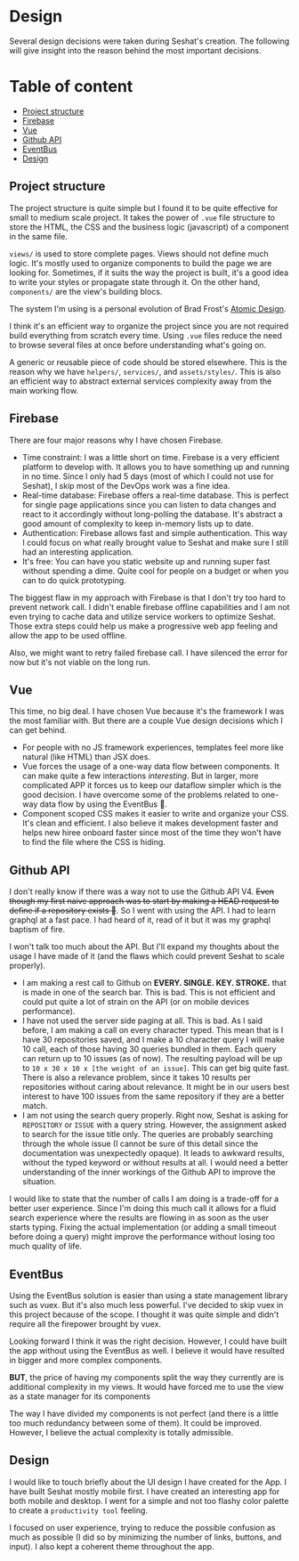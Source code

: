 # Design

Several design decisions were taken during Seshat's creation. The following will give insight into the reason behind the most important decisions.

# Table of content

- [Project structure](#project-structure)
- [Firebase](#firebase)
- [Vue](#vue)
- [Github API](#github-api)
- [EventBus](#eventbus)
- [Design](#design)

## Project structure

The project structure is quite simple but I found it to be quite effective for small to medium scale project. It takes the power of `.vue` file structure to store the HTML, the CSS and the business logic (javascript) of a component in the same file.

`views/` is used to store complete pages. Views should not define much logic. It's mostly used to organize components to build the page we are looking for. Sometimes, if it suits the way the project is built, it's a good idea to write your styles or propagate state through it. On the other hand, `components/` are the view's building blocs.

The system I'm using is a personal evolution of Brad Frost's [Atomic Design](http://bradfrost.com/blog/post/atomic-web-design/).

I think it's an efficient way to organize the project since you are not required build everything from scratch every time. Using `.vue` files reduce the need to browse several files at once before understanding what's going on.

A generic or reusable piece of code should be stored elsewhere. This is the reason why we have `helpers/`, `services/`, and `assets/styles/`. This is also an efficient way to abstract external services complexity away from the main working flow.

## Firebase

There are four major reasons why I have chosen Firebase.

- Time constraint:
  I was a little short on time. Firebase is a very efficient platform to develop with. It allows you to have something up and running in no time. Since I only had 5 days (most of which I could not use for Seshat), I skip most of the DevOps work was a fine idea.
- Real-time database:
  Firebase offers a real-time database. This is perfect for single page applications since you can listen to data changes and react to it accordingly without long-polling the database. It's abstract a good amount of complexity to keep in-memory lists up to date.
- Authentication:
  Firebase allows fast and simple authentication. This way I could focus on what really brought value to Seshat and make sure I still had an interesting application.
- It's free:
  You can have you static website up and running super fast without spending a dime. Quite cool for people on a budget or when you can to do quick prototyping.

The biggest flaw in my approach with Firebase is that I don't try too hard to prevent network call. I didn't enable firebase offline capabilities and I am not even trying to cache data and utilize service workers to optimize Seshat. Those extra steps could help us make a progressive web app feeling and allow the app to be used offline.

Also, we might want to retry failed firebase call. I have silenced the error for now but it's not viable on the long run.

## Vue

This time, no big deal. I have chosen Vue because it's the framework I was the most familiar with. But there are a couple Vue design decisions which I can get behind.

- For people with no JS framework experiences, templates feel more like natural (like HTML) than JSX does.
- Vue forces the usage of a one-way data flow between components. It can make quite a  few interactions _interesting_. But in larger, more complicated APP it forces us to keep our dataflow simpler which is the good decision. I have overcome some of the problems related to one-way data flow by using the EventBus 🙈.
- Component scoped CSS makes it easier to write and organize your CSS. It's clean and efficient. I also believe it makes development faster and helps new hiree onboard faster since most of the time they won't have to find the file where the CSS is hiding.

## Github API

I don't really know if there was a way not to use the Github API V4. ~~Even though my first naive approach was to start by making a HEAD request to define if a repository exists 🙈~~. So I went with using the API. I had to learn graphql at a fast pace. I had heard of it, read of it but it was my graphql baptism of fire.

I won't talk too much about the API. But I'll expand my thoughts about the usage I have made of it (and the flaws which could prevent Seshat to scale properly).

- I am making a rest call to Github on **EVERY. SINGLE. KEY. STROKE.** that is made in one of the search bar. This is bad. This is not efficient and could put quite a lot of strain on the API (or on mobile devices performance).
- I have not used the server side paging at all. This is bad. As I said before, I am making a call on every character typed. This mean that is I have 30 repositories saved, and I make a 10 character query I will make 10 call, each of those having 30 queries bundled in them. Each query can return up to 10 issues (as of now). The resulting payload will be up to `10 x 30 x 10 x [the weight of an issue]`. This can get big quite fast. There is also a relevance problem, since it takes 10 results per repositories without caring about relevance. It might be in our users best interest to have 100 issues from the same repository if they are a better match.
- I am not using the search query properly. Right now, Seshat is asking for `REPOSITORY` or `ISSUE` with a query string. However, the assignment asked to search for the issue title only. The queries are probably searching through the whole issue (I cannot be sure of this detail since the documentation was unexpectedly opaque). It leads to awkward results, without the typed keyword or without results at all. I would need a better understanding of the inner workings of the Github API to improve the situation.

I would like to state that the number of calls I am doing is a trade-off for a better user experience. Since I'm doing this much call it allows for a fluid search experience where the results are flowing in as soon as the user starts typing. Fixing the actual implementation (or adding a small timeout before doing a query) might improve the performance without losing too much quality of life.

## EventBus

Using the EventBus solution is easier than using a state management library such as vuex. But it's also much less powerful. I've decided to skip vuex in this project because of the scope. I thought it was quite simple and didn't require all the firepower brought by vuex.

Looking forward I think it was the right decision. However, I could have built the app without using the EventBus as well. I believe it would have resulted in bigger and more complex components.

**BUT**, the price of having my components split the way they currently are is additional complexity in my views. It would have forced me to use the view as a state manager for its components

The way I have divided my components is not perfect (and there is a little too much redundancy between some of them). It could be improved. However, I believe the actual complexity is totally admissible.

## Design

I would like to touch briefly about the UI design I have created for the App. I have built Seshat mostly mobile first. I have created an interesting app for both mobile and desktop. I went for a simple and not too flashy color palette to create a `productivity tool` feeling.

I focused on user experience, trying to reduce the possible confusion as much as possible (I did so by minimizing the number of links, buttons, and input). I also kept a coherent theme throughout the app.
